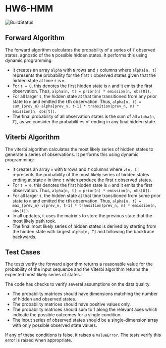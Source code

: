 # HW6-HMM

![BuildStatus](https://github.com/isaiahah/HW6-HMM/actions/workflows/test.yml/badge.svg)

## Forward Algorithm
The forward algorithm calculates the probability of a series of `T` observed states, agnostic of the `N` possible hidden states. It performs this using dynamic programming:
* It creates an array `alpha` with `N` rows and `T` columns where `alpha[n, t]` represents the probability for the first `t` observed states given that the hidden state at time `t` is `n`.
* For `t = 0`, this denotes the first hidden state is `n` and it emits the first observation. Thus, `alpha[n, t] = prior(n) * emission(n, obs[0])`.
* For all larger `t`, the hidden state at that time transitioned from any prior state to `n` and emitted the `t`th observation. Thus, `alpha[n, t] = sum_{prev_n} alpha[prev_n, t-1] * transition(prev_n, n) * emission(n, obs[t])`.
* The final probability of all observation states is the sum of all `alpha[n, T]`, as we consider the probabilities of ending in any final hidden state.


## Viterbi Algorithm
The viterbi algorithm calculates the most likely series of hidden states to generate a series of observations. It performs this using dynamic programming:
* It creates an array `v` with `N` rows and `T` columns where `v[n, t]` represents the probability of the most likely series of hidden states ending at state `n` in time `t` which produce the first `t` observed states.
* For `t = 0`, this denotes the first hidden state is `n` and it emits the first observation. Thus, `alpha[n, t] = prior(n) * emission(n, obs[0])`.
* For all larger `t`, the hidden state at that time transitioned from some prior state to `n` and emitted the `t`th observation. Thus, `alpha[n, t] = max_{prev_n} v[prev_n, t-1] * transition(prev_n, n) * emission(n, obs[t])`.
* In all updates, it uses the matrix `b` to store the previous state that the most likely path took.
* The final most likely series of hidden states is derived by starting from the hidden state with largest `alpha[n, T]` and following the backtrace backwards.


## Test Cases
The tests verify the forward algorithm returns a reasonable value for the probability of the input sequence and the Viterbi algorithm returns the expected most likely series of states.

The code has checks to verify several assumptions on the data quality:
* The probability matrices should have dimensions matching the number of hidden and observed states.
* The probability matrices should have positive values only.
* The probability matrices should sum to 1 along the relevant axes which indicate the possible outcomes for a single condition.
* The input series of observed states should be a single-dimension array with only possible observed state values.

If any of these conditions is false, it raises a `ValueError`. The tests verify this error is raised when appropriate.
